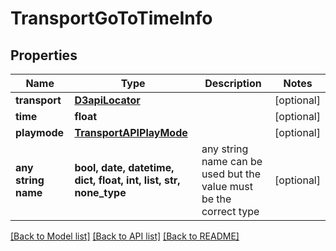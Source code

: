 # TransportGoToTimeInfo


## Properties
Name | Type | Description | Notes
------------ | ------------- | ------------- | -------------
**transport** | [**D3apiLocator**](D3apiLocator.md) |  | [optional] 
**time** | **float** |  | [optional] 
**playmode** | [**TransportAPIPlayMode**](TransportAPIPlayMode.md) |  | [optional] 
**any string name** | **bool, date, datetime, dict, float, int, list, str, none_type** | any string name can be used but the value must be the correct type | [optional]

[[Back to Model list]](../README.md#documentation-for-models) [[Back to API list]](../README.md#documentation-for-api-endpoints) [[Back to README]](../README.md)


